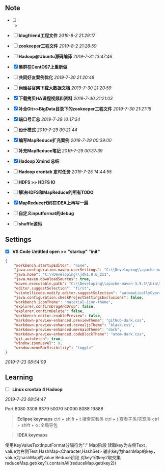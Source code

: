 
## Note

* [ ] -
* [ ] **blogfriend工程文件** *2019-8-2 21:29:17*
* [ ] **zookeeper工程文件** *2019-8-2 21:28:59*
* [ ] **Hadoop@Ubuntu源码编译** *2019-7-31 13:47:46*
* [x] **集群在CentOS7上重新做**
* [ ] **共同好友案例优化** *2019-7-30 21:20:48*
* [ ] **尚硅谷官网下载大数据文档** *2019-7-30 21:20:59*
* [x] **下载拷贝HA课程视频和资料** *2019-7-30 21:21:03*
* [x] **补全Git>>BigData目录下的zookeeper工程文件** *2019-7-30 21:21:15*
* [x] **端口号汇总** *2019-7-29 10:17:34*
* [ ] **设计模式** *2019-7-29 09:21:44*
* [x] **编写MapReduce扩充案例** *2019-7-29 00:39:00*
* [ ] **补充MapReduce笔记** *2019-7-29 00:37:39*
* [x] **Hadoop Xmind 总结**
* [ ] **Hadoop crontab 定时任务** *2019-7-25 14:44:55*
* [ ] **HDFS >> HDFS IO**
* [ ] **解决HDFS和MapReduce的所有TODO**
* [x] **MapReduce代码在IDEA上再写一遍**
* [ ] **自定义inputformat的debug**
* [ ] **shuffle源码**


## Settings

* [x] **VS Code Untitled open >> "startup" "init"**
```json
{
    "workbench.startupEditor": "none",
    "java.configuration.maven.userSettings": "C:\\Developing\\apache-maven-3.5.3\\conf\\settings.xml",
    "java.home": "C:\\Developing\\jdk1.8.0_211",
    "java.maven.downloadSources": true,
    "maven.executable.path": "C:\\Developing\\apache-maven-3.5.3\\bin\\mvn.cmd",
    "editor.suggestSelection": "first",
    "vsintellicode.modify.editor.suggestSelection": "automaticallyOverrodeDefaultValue",
    "java.configuration.checkProjectSettingsExclusions": false,
    "workbench.iconTheme": "material-icon-theme",
    "explorer.confirmDragAndDrop": false,
    "explorer.confirmDelete": false,
    "workbench.editor.enablePreview": false,
    "markdown-preview-enhanced.previewTheme": "github-dark.css",
    "markdown-preview-enhanced.revealjsTheme": "black.css",
    "markdown-preview-enhanced.mermaidTheme": "dark",
    "markdown-preview-enhanced.codeBlockTheme": "atom-dark.css",
    "git.autofetch": true,
    "window.zoomLevel": 0,
    "window.menuBarVisibility": "toggle"
}
```

*2019-7-23 08:54:09*

<!-- test -->


## Learning

* [ ] **Linux crontab 4 Hadoop**

*2019-7-23 08:54:47*

Port
8080
3306
6379
50070
50090
8088
19888







>**Eclipse keymaps**
ctrl + shift + t  搜索查看类
ctrl + t 查看子类/实现类
ctrl + shift + o :全局导包

>**IDEA keymaps**



使用KeyValueTextInputFormat分隔符为":"
Map阶段
读取key为左侧Text，value为右侧Text
HashMap<Character,HashSet<Character>>
输出key为hashMap的key，value为hashMap的value
Reduce阶段
对key1和key2取交集
reduceMap.get(key1).containAll(reduceMap.get(key2))
